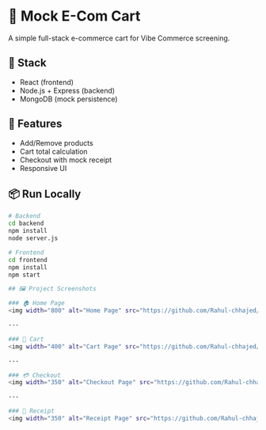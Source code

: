 # 🛒 Mock E-Com Cart

A simple full-stack e-commerce cart for Vibe Commerce screening.

## 🔧 Stack
- React (frontend)
- Node.js + Express (backend)
- MongoDB (mock persistence)

## 🚀 Features
- Add/Remove products
- Cart total calculation
- Checkout with mock receipt
- Responsive UI

## 📦 Run Locally
```bash
# Backend
cd backend
npm install
node server.js

# Frontend
cd frontend
npm install
npm start

## 🖼️ Project Screenshots

### 🏠 Home Page  
<img width="800" alt="Home Page" src="https://github.com/Rahul-chhajed/Mockecom/raw/master/frontend/src/assets/Screenshot%202025-10-28%20182544.png" />

---

### 🛒 Cart  
<img width="400" alt="Cart Page" src="https://github.com/Rahul-chhajed/Mockecom/raw/master/frontend/src/assets/Screenshot%202025-10-28%20182612.png" />

---

### 💳 Checkout  
<img width="350" alt="Checkout Page" src="https://github.com/Rahul-chhajed/Mockecom/raw/master/frontend/src/assets/Screenshot%202025-10-28%20182632.png" />

---

### 🧾 Receipt  
<img width="350" alt="Receipt Page" src="https://github.com/Rahul-chhajed/Mockecom/raw/master/frontend/src/assets/Screenshot%202025-10-28%20182655.png" />



